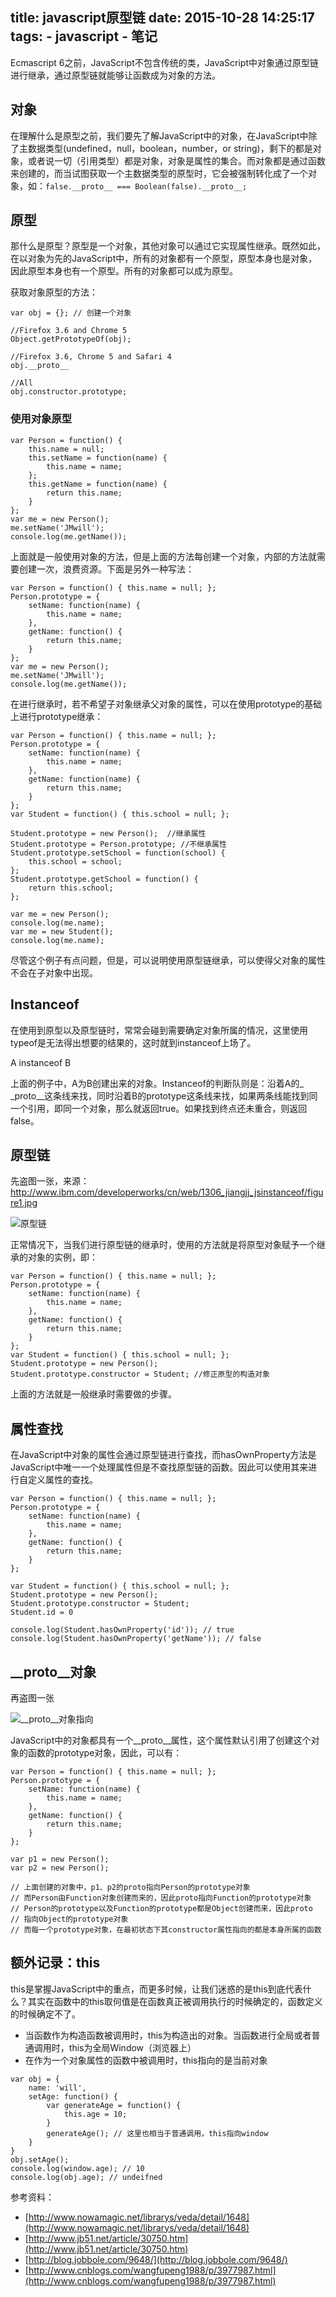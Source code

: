 title: javascript原型链
date: 2015-10-28 14:25:17
tags:
    - javascript
    - 笔记
---

Ecmascript 6之前，JavaScript不包含传统的类，JavaScript中对象通过原型链进行继承，通过原型链就能够让函数成为对象的方法。

<!-- more -->

## 对象

在理解什么是原型之前，我们要先了解JavaScript中的对象，在JavaScript中除了主数据类型(undefined，null，boolean，number，or string)，剩下的都是对象，或者说一切（引用类型）都是对象，对象是属性的集合。而对象都是通过函数来创建的，而当试图获取一个主数据类型的原型时，它会被强制转化成了一个对象，如：`false.__proto__ === Boolean(false).__proto__; `

## 原型

那什么是原型？原型是一个对象，其他对象可以通过它实现属性继承。既然如此，在以对象为先的JavaScript中，所有的对象都有一个原型，原型本身也是对象，因此原型本身也有一个原型。所有的对象都可以成为原型。

获取对象原型的方法：

```
var obj = {}; // 创建一个对象

//Firefox 3.6 and Chrome 5
Object.getPrototypeOf(obj);

//Firefox 3.6, Chrome 5 and Safari 4 
obj.__proto__

//All
obj.constructor.prototype;
```

### 使用对象原型

```
var Person = function() {
    this.name = null;
    this.setName = function(name) {
        this.name = name;
    };
    this.getName = function(name) {
        return this.name;
    }
};
var me = new Person();
me.setName('JMwill');
console.log(me.getName());
```

上面就是一般使用对象的方法，但是上面的方法每创建一个对象，内部的方法就需要创建一次，浪费资源。下面是另外一种写法：

```
var Person = function() { this.name = null; };
Person.prototype = {
    setName: function(name) {
        this.name = name;
    },
    getName: function() {
        return this.name;
    }
};
var me = new Person();
me.setName('JMwill');
console.log(me.getName());
```

在进行继承时，若不希望子对象继承父对象的属性，可以在使用prototype的基础上进行prototype继承：

```
var Person = function() { this.name = null; };
Person.prototype = {
    setName: function(name) {
        this.name = name;
    },
    getName: function(name) {
        return this.name;
    }
};
var Student = function() { this.school = null; };

Student.prototype = new Person();  //继承属性
Student.prototype = Person.prototype; //不继承属性
Student.prototype.setSchool = function(school) {
    this.school = school;
};
Student.prototype.getSchool = function() {
    return this.school;
};

var me = new Person();
console.log(me.name);
var me = new Student();
console.log(me.name);
```

尽管这个例子有点问题，但是，可以说明使用原型链继承，可以使得父对象的属性不会在子对象中出现。

## Instanceof

在使用到原型以及原型链时，常常会碰到需要确定对象所属的情况，这里使用typeof是无法得出想要的结果的，这时就到instanceof上场了。

A instanceof B

上面的例子中，A为B创建出来的对象。Instanceof的判断队则是：沿着A的\_\
_proto\_\_这条线来找，同时沿着B的prototype这条线来找，如果两条线能找到同一个引用，即同一个对象，那么就返回true。如果找到终点还未重合，则返回false。

## 原型链

先盗图一张，来源： http://www.ibm.com/developerworks/cn/web/1306_jiangjj_jsinstanceof/figure1.jpg

![原型链](http://www.ibm.com/developerworks/cn/web/1306_jiangjj_jsinstanceof/figure1.jpg)

正常情况下，当我们进行原型链的继承时，使用的方法就是将原型对象赋予一个继承的对象的实例，即：

```
var Person = function() { this.name = null; };
Person.prototype = {
    setName: function(name) {
        this.name = name;
    },
    getName: function() {
        return this.name;
    }
};
var Student = function() { this.school = null; };
Student.prototype = new Person();
Student.prototype.constructor = Student; //修正原型的构造对象
```

上面的方法就是一般继承时需要做的步骤。

## 属性查找

在JavaScript中对象的属性会通过原型链进行查找，而hasOwnProperty方法是JavaScript中唯一一个处理属性但是不查找原型链的函数。因此可以使用其来进行自定义属性的查找。

```
var Person = function() { this.name = null; };
Person.prototype = {
    setName: function(name) {
        this.name = name;
    },
    getName: function() {
        return this.name;
    }
};

var Student = function() { this.school = null; };
Student.prototype = new Person();
Student.prototype.constructor = Student;
Student.id = 0

console.log(Student.hasOwnProperty('id')); // true
console.log(Student.hasOwnProperty('getName')); // false
```

## \_\_proto\_\_对象

再盗图一张

![__proto__对象指向](http://dmitrysoshnikov.com/wp-content/uploads/constructor-proto-chain.png)

JavaScript中的对象都具有一个\_\_proto\_\_属性，这个属性默认引用了创建这个对象的函数的prototype对象，因此，可以有：

```
var Person = function() { this.name = null; };
Person.prototype = {
    setName: function(name) {
        this.name = name;
    },
    getName: function() {
        return this.name;
    }
};

var p1 = new Person();
var p2 = new Person();

// 上面创建的对象中，p1、p2的proto指向Person的prototype对象
// 而Person由Function对象创建而来的，因此proto指向Function的prototype对象
// Person的prototype以及Function的prototype都是Object创建而来，因此proto
// 指向Object的prototype对象
// 而每一个prototype对象，在最初状态下其constructor属性指向的都是本身所属的函数
```

## 额外记录：this

this是掌握JavaScript中的重点，而更多时候，让我们迷惑的是this到底代表什么？其实在函数中的this取何值是在函数真正被调用执行的时候确定的，函数定义的时候确定不了。

* 当函数作为构造函数被调用时，this为构造出的对象。当函数进行全局或者普通调用时，this为全局Window（浏览器上）
* 在作为一个对象属性的函数中被调用时，this指向的是当前对象

```
var obj = {
    name: 'will',
    setAge: function() {
        var generateAge = function() {
            this.age = 10;
        }
        generateAge(); // 这里也相当于普通调用，this指向window
    }
}
obj.setAge();
console.log(window.age); // 10
console.log(obj.age); // undeifned
```

参考资料：

- [http://www.nowamagic.net/librarys/veda/detail/1648](http://www.nowamagic.net/librarys/veda/detail/1648)
- [http://www.jb51.net/article/30750.htm](http://www.jb51.net/article/30750.htm)
- [http://blog.jobbole.com/9648/](http://blog.jobbole.com/9648/)
- [http://www.cnblogs.com/wangfupeng1988/p/3977987.html](http://www.cnblogs.com/wangfupeng1988/p/3977987.html)